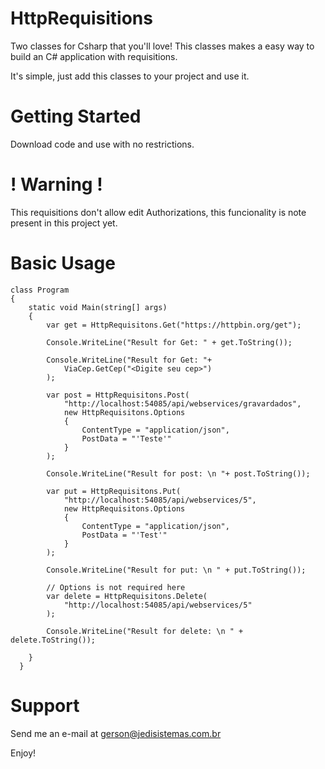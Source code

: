 # HttpRequisitions
Two classes for Csharp that you'll love!
This classes makes a easy way to build an C# application with requisitions.

It's simple, just add this classes to your project and use it.

# Getting Started
Download code and use with no restrictions.

# ! Warning !
This requisitions don't allow edit Authorizations, this funcionality is note present in this project yet.

# Basic Usage

    class Program
    {
        static void Main(string[] args)
        {
            var get = HttpRequisitons.Get("https://httpbin.org/get");

            Console.WriteLine("Result for Get: " + get.ToString());

            Console.WriteLine("Result for Get: "+ 
                ViaCep.GetCep("<Digite seu cep>")
            );

            var post = HttpRequisitons.Post(
                "http://localhost:54085/api/webservices/gravardados",
                new HttpRequisitons.Options
                {
                    ContentType = "application/json",
                    PostData = "'Teste'"
                }
            );

            Console.WriteLine("Result for post: \n "+ post.ToString());

            var put = HttpRequisitons.Put(
                "http://localhost:54085/api/webservices/5",
                new HttpRequisitons.Options
                {
                    ContentType = "application/json",
                    PostData = "'Test'"
                }
            );

            Console.WriteLine("Result for put: \n " + put.ToString());

            // Options is not required here
            var delete = HttpRequisitons.Delete(
                "http://localhost:54085/api/webservices/5"
            );

            Console.WriteLine("Result for delete: \n " + delete.ToString());

        }
      }
    
# Support
Send me an e-mail at gerson@jedisistemas.com.br
    
Enjoy!
